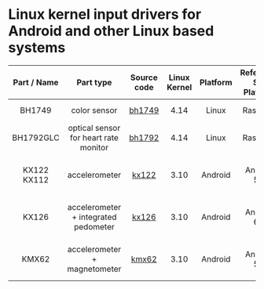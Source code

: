 # Linux kernel input drivers for Android and other Linux based systems

| Part / Name | Part type | Source code | Linux Kernel | Platform | Reference SW Platform | Reference HW Platform | Bus | Tested with |
|:-------------:|:-------------:|:-------------:|:-------------:|:-------------:|:-------------:|:-------------:|:-------------:|:-------------:|
| BH1749 | color sensor | [bh1749](https://github.com/RohmSemiconductor/Linux-Kernel-Input-Drivers/tree/master/driver/bh1749) | 4.14 | Linux | Raspbian | Raspberry Pi 3 | i2c | [Test Application](https://github.com/RohmSemiconductor/Linux-Kernel-Input-Drivers/tree/master/driver/bh1749/test) |
| BH1792GLC | optical sensor for heart rate monitor | [bh1792](https://github.com/RohmSemiconductor/Linux-Kernel-Input-Drivers/tree/master/driver/bh1792) | 4.14 | Linux | Raspbian | Raspberry Pi 3 | i2c | [Test Application](https://github.com/RohmSemiconductor/Linux-Kernel-Input-Drivers/tree/master/driver/bh1792/test) |
| KX122 KX112 | accelerometer | [kx122](https://github.com/RohmSemiconductor/Linux-Kernel-Input-Drivers/tree/master/driver/kx122) | 3.10 | Android | Android 5.1 | Dragonboard 410c | i2c | Android 5.1 R13 cts-tradefed |
| KX126 | accelerometer + integrated pedometer | [kx126](https://github.com/RohmSemiconductor/Linux-Kernel-Input-Drivers/tree/master/driver/kx126) | 3.10 | Android | Android 6.0 | Dragonboard 410c | i2c | Android 6.0 R18 cts-tradefed |
| KMX62 | accelerometer + magnetometer | [kmx62](https://github.com/RohmSemiconductor/Linux-Kernel-Input-Drivers/tree/master/driver/kmx62) | 3.10 | Android | Android 5.1 | Dragonboard 410c | i2c | Android 5.1 R13 cts-tradefed |
